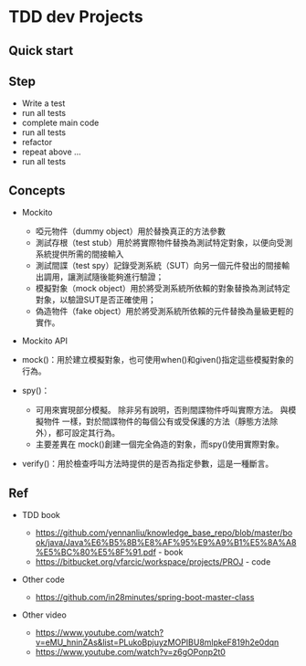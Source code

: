 # TDD dev Projects

## Quick start

## Step

- Write a test
- run all tests
- complete main code
- run all tests
- refactor
- repeat above ...
- run all tests

## Concepts

- Mockito
  - 啞元物件（dummy object）用於替換真正的方法參數
  - 測試存根（test stub）用於將實際物件替換為測試特定對象，以便向受測系統提供所需的間接輸入
  - 測試間諜（test spy）記錄受測系統（SUT）向另一個元件發出的間接輸出調用，讓測試隨後能夠進行驗證；
  - 模擬對象（mock object）用於將受測系統所依賴的對象替換為測試特定對象，以驗證SUT是否正確使用；
  - 偽造物件（fake object）用於將受測系統所依賴的元件替換為量級更輕的實作。

- Mockito API
- mock()：用於建立模擬對象，也可使用when()和given()指定這些模擬對象的行為。
- spy()：
  - 可用來實現部分模擬。 除非另有說明，否則間諜物件呼叫實際方法。 與模擬物件 一樣，對於間諜物件的每個公有或受保護的方法（靜態方法除外），都可設定其行為。
  - 主要差異在 mock()創建一個完全偽造的對象，而spy()使用實際對象。
- verify()：用於檢查呼叫方法時提供的是否為指定參數，這是一種斷言。

## Ref

- TDD book
	- https://github.com/yennanliu/knowledge_base_repo/blob/master/book/java/Java%E6%B5%8B%E8%AF%95%E9%A9%B1%E5%8A%A8%E5%BC%80%E5%8F%91.pdf - book
	- https://bitbucket.org/vfarcic/workspace/projects/PROJ - code

- Other code
	- https://github.com/in28minutes/spring-boot-master-class


- Other video
	- https://www.youtube.com/watch?v=eMU_hninZAs&list=PLukoBpjuyzMOPIBU8mlpkeF819h2e0dqn
	- https://www.youtube.com/watch?v=z6gOPonp2t0